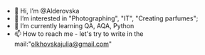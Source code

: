 - 👋 Hi, I’m @Alderovska
- 👀 I’m interested in "Photographing", "IT", "Creating parfumes";
- 🌱 I’m currently learning QA, AQA, Python
- 📫 How to reach me - let's try to write in the mail:"olkhovskajulia@gmail.com"

<!---
Alderovska/Alderovska is a ✨ special ✨ repository because its `README.md` (this file) appears on your GitHub profile.
You can click the Preview link to take a look at your changes.
--->
